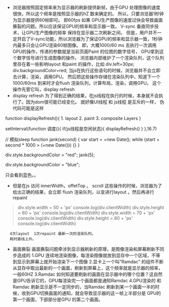 * 浏览器按照固定频率来为显示器的刷新提供新帧，由于GPU 处理图像的速度很快，所以这个频率是按照显示器的hZ 数来确定的。 所以，只要浏览器1秒钟为显示器提供60帧即可。 即60fps
如果 GPU生产图像的速度过快会导致画面撕裂的问题。所以应该保证GPU的频率和显示器一致。
V-sync 垂直同步技术，让GPU生产图像的频率 保持在显示器二次刷新之间。
但是，用户并不一定开启了V-sync功能，所以浏览器为了保证GPU的频率和显示器一致，1秒钟内最多只会让GPU渲染60帧图像。 即，大概1000/60 ms 去执行一次调用GPU的操作，传递的参数就是当前页面Paint 的位图的数字信号， GPU拿到这个数字信号进行生成图像的操作。
浏览器内部维护了一个渲染队列，这个队列里存在着一些影响layout 和paint 的操作，比如
div.left=30px; div.backgroundColor=red; 当js在执行这些语句的时候，浏览器并不会立即去计算，渲染，调用GPU。 然后把这些操作存储在渲染队列中，知道下一个1000/60ms 到来时才会flush 渲染队列，计算布局，渲染，调用GPU。 这个操作先管它叫，display refresh
* display refresh 为了得到正确的结果，在js线程在执行的时候，本身就不会执行了。因为dom很可能已经变化。 就好像UI线程 和 js线程 是互斥的一样， 伪代码可能是这样
> 
function displayRefresh(){
    1. layout
    2. paint
    3. composite Layers
}

setInterval(function 调度(){
    if(js线程是空闲状态){
        displayRefresh()
    }
},16.7)

> 
// 模拟sleep
function jank(second) {
    var start = +new Date();
    while (start + second * 1000 > (+new Date())) {}
}

div.style.backgroundColor = "red";
jank(5);

div.style.backgroundColor = "blue";

只会看到蓝色。。

* 但是在js 访问 innerWidth，offetTop 。 scroll 这些操作的时候，浏览器为了给出正确的结果，会立即 flush 渲染队列，以变进行layout 。然后再进行repaint
>    div.style.width = 50 + 'px'
     console.log(div.clientWidth)
     div.style.height = 60 + 'px'
     console.log(div.clientWidth)
     div.style.width = 70 + 'px'
     console.log(div.clientWidth)
     div.style.height = 80 + 'px'
     console.log(div.clientWidth)

      4次layout  1次repaint 最新一次的渲染队列。
      耗时直线上升。
* 画面撕裂
画面撕裂问题牵涉到显示器刷新的原理，是图像渲染和屏幕刷新不同步造成的
1.GPU 连续地渲染图像，每渲染图像就放到显存中一个区域，不等到显示到屏幕上就开始渲染下一个图像
2.显卡上一个叫“Ramdac” 的组件不断从显存中取出最新的一个画面，刷新到屏幕上，这个频率就是显示器的频率，一般60HZ
3.Ramdac 如何知道要刷新的画面在显示器中的哪个位置？这自然是GPU告诉它的，GPU每渲染完一个画面都是通知Ramdac
4.GPU渲染的 和Ramdac 刷新显示是不一定同步的，当Ramdac 刷新到某一个画面一半的时候，收到GPU切换画面的通知，就会导致显示器的这一帧上半部分是 GPU的第一个画面，下部部分是GPU 的第二个画面。